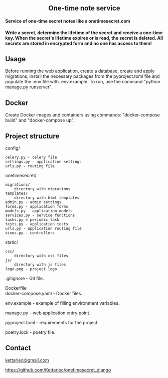 <h2 align="center">One-time note service</h2>

#### Service of one-time secret notes like a onetimesecret.com
#### Write a secret, determine the lifetime of the secret and receive a one-time key. When the secret's lifetime expires or is read, the secret is deleted. All secrets are stored in encrypted form and no one has access to them!


<!-- USAGE EXAMPLES -->
## Usage

Before running the web application, create a database, create and apply migrations, install the necessary packages from the pyproject.toml file and populate the .env file with .env.example. To run, use the command "python manage.py runserver".


## Docker 
Create Docker images and containers using commands: "docker-compose build" and "docker-compose up".


## Project structure

config/

    celery.py - celery file
    settings.py - application settings
    urls.py - routing file

onetimesecret/

    migrations/
        directory with migrations
    templates/
        directory with html templates
    admin.py - admin settings
    forms.py - application forms
    models.py - application models
    services.py - service functions
    tasks.py = periodic task
    tests.py - application tests
    urls.py - application routing file
    views.py - controllers

static/ 

    css/
        directory with css files
    js/
        directory with js files
    logo.png - project logo

.gitignore - Git file.

Dockerfile <br>
docker-compose.yaml - Docker files.

env.example - example of filling environment variables.

manage.py - web application entry point.

pyproject.toml - requirements for the project.

poetry.lock - poetry file.


<!-- CONTACT -->
## Contact
kettariec@gmail.com

https://github.com/Kettariec/onetimesecret_django